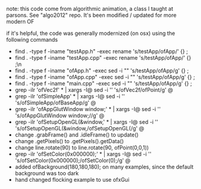 

note: this code come from algorithmic animation, a class I taught at parsons.  See "algo2012" repo.  It's been modified / updated for more modern OF

if it's helpful, the code was generally modernized  (on osx) using the following commands 

- find . -type f -iname "testApp.h" -exec rename 's/testApp/ofApp/' {} \;
- find . -type f -iname "testApp.cpp" -exec rename 's/testApp/ofApp/' {} \;\n
- find . -type f -iname "ofApp.h" -exec sed -i "" 's/testApp/ofApp/g' {} \;
- find . -type f -iname "ofApp.cpp" -exec sed -i "" 's/testApp/ofApp/g' {} \;
- find . -type f -iname "main.cpp" -exec sed -i "" 's/testApp/ofApp/g' {} \;
- grep -ilr 'ofVec2f' * | xargs -I@ sed -i '' 's/ofVec2f/ofPoint/g' @
- grep -ilr 'ofSimpleApp' * | xargs -I@ sed -i '' 's/ofSimpleApp/ofBaseApp/g' @
- grep -ilr 'ofAppGlutWindow window;' * | xargs -I@ sed -i '' 's/ofAppGlutWindow window;//g' @
- grep -ilr 'ofSetupOpenGL(&window,' * | xargs -I@ sed -i '' 's/ofSetupOpenGL(&window,/ofSetupOpenGL(/g' @
- change .grabFrame() and .idleFrame() to update()
- change .getPixels() to .getPixels().getData()
- change line.rotate(90) to line.rotate(90, ofPoint(0,0,1))
- grep -ilr 'ofSetColor(0x000000);' * | xargs -I@ sed -i '' 's/ofSetColor(0x000000);/ofSetColor(0);/g' @
- added ofBackground(180,180,180); on many examples, since the default background was too dark
- hand changed flocking example to use ofxGui
